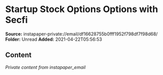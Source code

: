 # Startup Stock Options Options with Secfi

**Source:** instapaper-private://email/df16628755b0fff1952f798df7f98d68/
**Folder:** Unread
**Added:** 2021-04-22T05:56:53




## Content
*Private content from instapaper_email*
